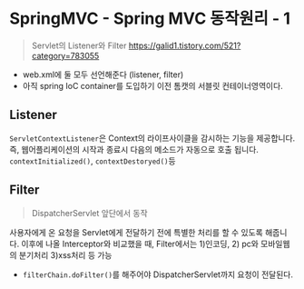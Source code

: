 # SpringMVC - Spring MVC 동작원리 - 1
> Servlet의 Listener와 Filter
> https://galid1.tistory.com/521?category=783055

- web.xml에 둘 모두 선언해준다 (listener, filter)
- 아직 spring IoC container를 도입하기 이전 톰캣의 서블릿 컨테이너영역이다.

## Listener
`ServletContextListener`은 Context의 라이프사이클을 감시하는 기능을 제공합니다. 즉, 웹어플리케이션의 시작과 종료시 다음의 메소드가 자동으로 호출 됩니다. `contextInitialized()`, `contextDestoryed()`등

## Filter
> DispatcherServlet 앞단에서 동작

사용자에게 온 요청을 Servlet에게 전달하기 전에 특별한 처리를 할 수 있도록 해줍니다. 이후에 나올 Interceptor와 비교했을 때, Filter에서는 1)인코딩, 2) pc와 모바일웹의 분기처리 3)xss처리 등 가능

- `filterChain.doFilter()`를 해주어야 DispatcherServlet까지 요청이 전달된다.




